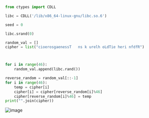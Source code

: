 ```python
from ctypes import CDLL

libc = CDLL('/lib/x86_64-linux-gnu/libc.so.6')

seed = 0

libc.srand(0)

random_val = []
cipher = list("cioerosgaenessT   ns k urelh oLdTie heri nfdfR")



for i in range(46):
	random_val.append(libc.rand())

reverse_random = random_val[::-1]
for i in range(46):
	temp = cipher[i]
	cipher[i] = cipher[reverse_random[i]%46]
	cipher[reverse_random[i]%46] = temp
print("".join(cipher))
```
![image](https://github.com/sangnguyenthien/CTF/assets/89742084/a7feb2a1-2b0b-4cfa-96ca-08b67623c7bb)
